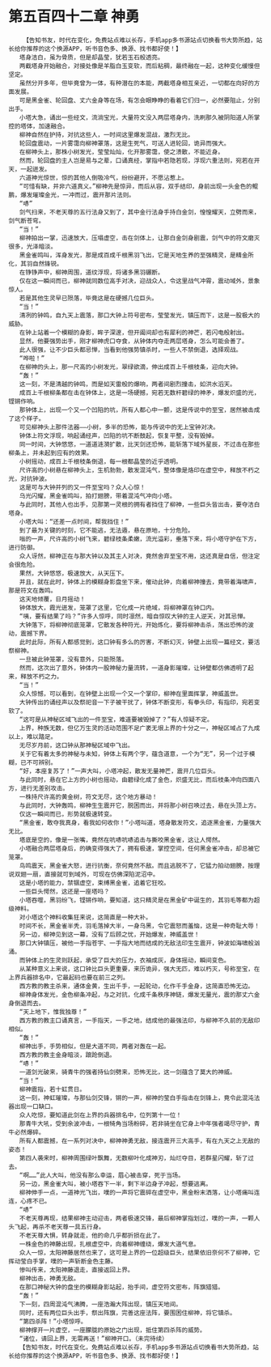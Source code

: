 # 第五百四十二章 神勇
        【告知书友，时代在变化，免费站点难以长存，手机app多书源站点切换看书大势所趋，站长给你推荐的这个换源APP，听书音色多、换源、找书都好使！】
       塔身洁白，虽为骨质，但是却晶莹，犹若玉石般透亮。
       两截塔身开始融合，对接处像是羊脂白玉变软，而后粘稠，最终融在一起，这种变化缓慢但坚定。
       虽然分开多年，但毕竟曾为一体，有种潜在的本能，两截塔身相互亲近，一切都在向好的方面发展。
       可是黑金雀、轮回盘、丈六金身等在场，有怎会眼睁睁的看着它们归一，必然要阻止，分别出手。
       小塔大急，诵出一些经文，流淌宝光，大量符文没入两层塔身内，洗刷那久被阴阳道人所掌控的塔体，加速融合。
       柳神自然在护持，对抗这些人，一时间这里爆发混战，激烈无比。
       轮回盘震动，一片雾霭向柳神罩落，这是生死气，可送人进轮回，诡异而强大。
       在柳神头上，那株小树发光，莹莹灿灿，化开那雾霭，使之溃散，不能近身。
       然而，轮回盘的主人岂是易与之辈，口诵真经，掌指中若隐若现，浮现六重法则，宛若在开天，一起迸发。
       六道神光惊世，惊的其他人倒吸冷气，纷纷避开，不愿沾惹上。
       “可惜有缺，并非六道真义。”柳神先是惊异，而后从容，双手结印，身前出现一头金色的鲲鹏，爆发璀璨金光，一冲而过，震开那片法则。
       “哧”
       剑气扫来，不老天尊的五行法身又到了，其中金行法身手持白金剑，惶惶耀天，立劈而来，剑气断苍穹。
       “当！”
       柳神拍出一掌，迅速放大，压塌虚空，击在剑体上，让那白金剑身剧震，剑气中的符文磨灭很多，光泽暗淡。
       黑金雀鸣叫，浑身发光，那是成百成千根黑羽飞出，它是天地生养的至强精灵，是精金所化，其羽自然锋锐。
       在铮铮声中，柳神周围，道纹浮现，将诸多黑羽碾断。
       仅在这一瞬间而已，柳神就同数位高手对决，迎战众人，令这里战气冲霄，震动域外，景象惊人。
       若是其他生灵早已殒落，毕竟这是在硬撼几位巨头。
       “当！”
       清冽的钟鸣，自九天上震落，那口大钟上符号密布，莹莹发光，镇压而下，这是一股极大的威胁。
       在钟上站着一个模糊的身影，眸子深邃，但开阖间却也有犀利的神芒，若闪电般射出。
       显然，他要强势出手，刚才柳神虎口夺食，从钟体内夺走两层塔身，怎么可能会善了。
       此人很强，让不少巨头都忌惮，当看到他强势镇杀时，一些人不禁倒退，选择观战。
       “哗啦！”
       在柳神的头上，那一尺高的小树发光，翠绿欲滴，伸出成百上千根枝条，迎向大钟。
       “轰！”
       这一刻，不是清越的钟鸣，而是如天雷般的爆响，两者间剧烈撞击，如洪水滔天。
       成百上千根柳条都在击在钟体上，这是一场硬撼，宛若无数杆碧绿的神矛，爆发炽盛的光，铿锵作响。
       那钟体上，出现一个又一个凹陷的坑，所有人都心中一颤，这是传说中的至宝，居然被击成了这个样子。
       可见柳神头上那件法器——小树，多半的恐怖，能与传说中的无上宝钟对决。
       钟体上符文浮现，响起诵经声，凹陷的坑不断鼓起，恢复平整，没有毁掉。
       同一时间，大钟悠悠，一道道涟漪扩散，比天剑还恐怖，能斩落下域外星辰，不过击在那些柳条上，并未起到应有的效果。
       小树摇动，成百上千根枝条倒退，每一根都晶莹的近乎透明。
       尺许高的小树悬在柳神头上，生机勃勃，散发混沌气，整体像是烙印在虚空中，释放不朽之光，对抗钟波。
       这是可与大钟并列的又一件至宝吗？众人心惊！
       乌光闪耀，黑金雀鸣叫，拍打翅膀，带着混沌气冲向小塔。
       与此同时，其他人也出手，见那第一灵根的拥有者挡住了柳神，一些巨头皆出击，要夺洁白塔身。
       小塔大叫：“还差一点时间，帮我挡住！”
       到了最为关键的时刻，它不能逃，无法遁，悬在原地，十分危险。
       嗡的一声，尺许高的小树飞来，碧绿枝条柔嫩，流光溢彩，垂落下来，将小塔守护在下方，进行防御。
       众人讶然，柳神正在与那大钟以及其主人对决，竟然舍弃至宝不用，这还真是自信，但注定会很危险。
       果然，大钟悠悠，极速放大，从天压下。
       并且，就在此时，钟体上的模糊身影盘坐下来，催动此钟，向着柳神撞去，竟带着海啸声，那是符文在轰鸣。
       这天地倾覆，日月摇动！
       钟体放大，霞光迸发，笼罩了这里，它化成一片绝域，将柳神罩在钟口内。
       “咦，要有结果了吗？”许多人惊呼，同时凛然，暗自惊叹大钟的主人逆天，对其忌惮。
       大钟落下，将柳神彻底笼罩，它散发各种符光，开始炼化，要将柳神击杀，荡出恐怖的波动，震撼下界。
       此时此际，所有人都感觉到，这口钟有多么的厉害，不断幻灭，钟壁上出现一篇经文，要活祭柳神。
       一旦被此钟笼罩，没有意外，只能殒落。
       然而，这次出了意外，钟体内一股神秘力量流转，一道身影璀璨，让钟壁都仿佛透明了起来，释放不朽之力。
       “当！”
       众人惊憾，可以看到，在钟壁上出现一个又一个掌印，柳神在里面挥掌，神威盖世。
       大钟传出的诵经声以及祭祀音一下子被干扰了，钟体不断变形，有拳头印，有指印，宛若变软了。
       “这可是从神秘区域飞出的一件至宝，难道要被毁掉了？”有人惊疑不定。
       上界，种族无数，但亿万生灵的活动范围不足广袤无垠上界的十分之一，神秘区域占了九成以上，难以踏足。
       无尽岁月前，这口钟从那神秘区域中飞出。
       关于它有着太多的神秘与未知，钟体上有两个字，蕴含道意，一个为“无”，另一个过于模糊，已不可辨别。
       “好，本座复苏了！”一声大叫，小塔冲起，散发无量神芒，震开几位巨头。
       与此同时，悬在它上方的小树也摇动，由碧绿化成了金色，炽盛无比，而后枝条冲向四面八方，进行无差别攻击。
       一株持尺许高的黄金树，符文无尽，这个地方暴动！
       与此同时，大钟轰鸣，柳神生生震开它，脱困而出，并将那小树召唤过去，悬在头顶上方。
       仅这一瞬间而已，形势就极速转变。
       “黑金雀，敢夺我真身，看我如何收你！”小塔叫道，塔身散发符文，追逐黑金雀，力量强大无比。
       塔底是空的，像是一张嘴，竟然在吭哧吭哧追击与撕咬黑金雀，这让人愕然。
       小塔融合两层塔身后，的确变得强大了，拥有极速，掌控空间，任何黑金雀冲击，却总被它笼罩。
       鸟鸣震天，黑金雀大怒，进行抗衡，奈何竟然不敌。而且逃脱不了，它猛力拍动翅膀，按理说双翅一扇，直接就可到域外，可现在仿佛深陷泥沼中。
       这是小塔的能力，禁锢虚空，束缚黑金雀，追着它狂咬。
       一些巨头愕然，这还是一座塔吗？
       小塔吞噬，黑羽纷飞，铿锵作响，要知道，这只精灵是在黑金矿中诞生的，其羽毛等都为超级神料。
       对小塔这个神料收集狂来说，这简直是一种大补。
       时间不长，黑金雀半秃，羽毛落掉大半，一身乌黑，令它震怒而羞恼，这是一种奇耻大辱！
       另一边，柳神见到这一幕，没有了后顾之忧，开始爆发，神威盖世！
       那口大钟镇压，被他一手指苍宇、一手指大地而结成的无敌法印生生震开，钟波如海啸般汹涌。
       而钟体上的生灵则跃起，承受了巨大的压力，衣袖成灰，身体摇动，瞬间变色。
       从某种意义上来说，这口钟比巨头更重要，来历诡异，强大无匹，难以朽灭，号称至宝，在上界兵器排名中，它最起码也要在前三之列。
       西方教的教主杀来，通体金黄，生出千手，一起轮动，化作千手金身，这简直恐怖无边。
       柳神身体发光，金色柳条冲起，与之对抗，化成千条秩序神链，爆发无量光，震的那丈六金身倒退而去。
       “天上地下，惟我独尊！”
       西方教的教主口诵真言，一手指天，一手之地，结成他的最强法印，与柳神不久前的无敌印相似。
       “轰！”
       柳神出手，手势相似，但是大道不同，两者对轰在一起。
       西方教的教主金身暗淡，踉跄倒退。
       “哧！”
       一道剑光破来，骑青牛的强者持仙剑劈来，恐怖无比，这一剑蕴含了莫大的神威。
       “当！”
       柳神震指，若十虹贯日。
       这一刻，神虹璀璨，与那仙剑交锋，锵的一声，柳神的莹白手指击在剑锋上，竟令此混沌法器出现一口缺口。
       众人吃惊，要知道此剑在上界的兵器排名中，位列第十一位！
       那青牛大吼，受到余波冲击，一根犄角当场粉碎，若非骑坐在它身上中年强者竭尽守护，青牛必然爆碎。
       所有人都震撼，在一系列对决中，柳神神勇无敌，接连震开三大高手，有在九天之上无敌的姿态！
       第四人袭来时，柳神周围绿叶飘舞，无数柳叶化成神刃，灿烂夺目，若群星闪耀，斩了过去。
       “啊……”此人大叫，他没有那么幸运，眉心被击穿，死于当场。
       另一边，黑金雀大叫，被小塔吞下一半，剩下半边身子冲起，想要逃离。
       柳神伸手一点，一道神光飞出，噗的一声将它震碎在虚空中，黑金粉末洒落，让小塔痛叫连连，心疼不已。
       “哧”
       不老天尊再现，结果柳神主动迎击，两者极速交锋，最后柳神掌指划过，噗的一声，一颗人头飞起，再杀不老天尊一具五行身。
       不老天尊大惧，转身就走，他的命几乎都折损在此了。
       一株金色的神藤出现，扎根虚空中，向着柳神缠绕，爆发大道气息。
       众人一惊，太阳神藤居然也来了，这可是上界的一位超级巨头，结果依旧奈何不了柳神，它挥动莹白手掌，噗的一声斩断金色主藤。
       惨叫传来，太阳神藤退走，直接返回上界。
       柳神出击，神勇无敌。
       在那口神秘大钟的盘坐的模糊身影站起，抬手间，虚空符文密布，阵旗猎猎。
       “轰！”
       下一刻，四周混沌气沸腾，一座浩瀚大阵出现，镇压天地间。
       同时，还有两位巨头出手，祭出阵旗，完善这座法阵，要围困住柳神，将它镇杀。
       “第四杀阵！”小塔惊呼。
       柳神撑开一片虚空，一座朦胧的原始之门出现，抵住第四杀阵的威势。
       “诸位，请回上界，无需再送！”柳神开口。（未完待续）
       【告知书友，时代在变化，免费站点难以长存，手机app多书源站点切换看书大势所趋，站长给你推荐的这个换源APP，听书音色多、换源、找书都好使！】